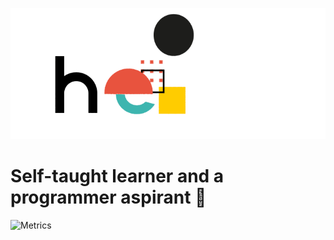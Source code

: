 ![Hello GIF](./hello.gif)
# Self-taught learner and a programmer aspirant 👾

![Metrics](https://metrics.lecoq.io/StanlsSlav?template=classic&languages=1&config.timezone=Europe%2FParis&config.animated=true)
